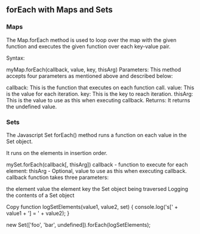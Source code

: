 ## forEach with Maps and Sets


### Maps

The Map.forEach method is used to loop over the map with the given function and executes the given function over each key-value pair.

Syntax:

myMap.forEach(callback, value, key, thisArg)
Parameters: This method accepts four parameters as mentioned above and described below:

callback: This is the function that executes on each function call.
value: This is the value for each iteration.
key: This is the key to reach iteration.
thisArg: This is the value to use as this when executing callback.
Returns: It returns the undefined value.

### Sets

The Javascript Set forEach() method runs a function on each value in the Set object.

It runs on the elements in insertion order.

mySet.forEach(callback[, thisArg])
callback - function to execute for each element:
thisArg - Optional, value to use as this when executing callback.
callback function takes three parameters:

the element value
the element key
the Set object being traversed
Logging the contents of a Set object

Copy
function logSetElements(value1, value2, set) {
    console.log('s[' + value1 + '] = ' + value2);
}

new Set(['foo', 'bar', undefined]).forEach(logSetElements);
